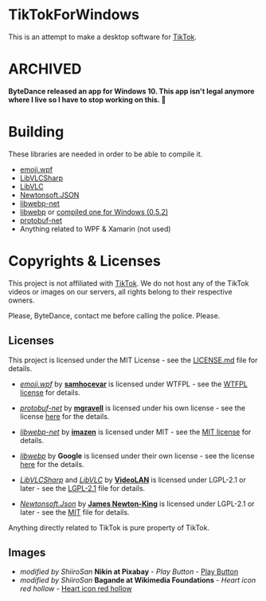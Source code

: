 # TikTokForWindows
This is an attempt to make a desktop software for [TikTok](https://www.tiktok.com/).

# ARCHIVED
**ByteDance released an app for Windows 10. This app isn't legal anymore where I live so I have to stop working on this. 🤷**

# Building

These libraries are needed in order to be able to compile it.
* [emoji.wpf](https://github.com/samhocevar/emoji.wpf)
* [LibVLCSharp](https://github.com/videolan/libvlcsharp)
* [LibVLC](https://code.videolan.org/videolan/libvlc-nuget)
* [Newtonsoft.JSON](https://www.nuget.org/packages/Newtonsoft.Json)
* [libwebp-net](https://github.com/imazen/libwebp-net)
* [libwebp](https://github.com/webmproject/libwebp) or [compiled one for Windows (0.5.2)](https://s3.amazonaws.com/resizer-dynamic-downloads/webp/0.5.2/x86_64/libwebp.dll)
* [protobuf-net](https://github.com/protobuf-net/protobuf-net)
* Anything related to WPF & Xamarin (not used)

# Copyrights & Licenses
This project is not affiliated with [TikTok](https://www.tiktok.com/). We do not host any of the TikTok videos or images on our servers, all rights belong to their respective owners.

Please, ByteDance, contact me before calling the police. Please.
## Licenses
This project is licensed under the MIT License - see the [LICENSE.md](LICENSE.md) file for details.
* *[emoji.wpf](https://github.com/samhocevar/emoji.wpf)* by **[samhocevar](https://github.com/samhocevar)** is licensed under WTFPL - see the [WTFPL license](https://github.com/samhocevar/emoji.wpf/blob/master/COPYING) for details.

* *[protobuf-net](https://github.com/protobuf-net/protobuf-net)* by **[mgravell](https://github.com/mgravell)** is licensed under his own license - see the license [here](https://github.com/protobuf-net/protobuf-net/blob/master/Licence.txt) for the details. 

* *[libwebp-net](https://github.com/imazen/libwebp-net)* by **[imazen](https://github.com/imazen)** is licensed under MIT - see the [MIT license](https://github.com/imazen/libwebp-net#license) for details.

* *[libwebp](https://github.com/webmproject/libwebp)* by **Google** is licensed under their own license - see the license [here](https://github.com/webmproject/libwebp/blob/master/COPYING) for the details.

* *[LibVLCSharp](https://github.com/videolan/libvlcsharp)* and *[LibVLC](https://code.videolan.org/videolan/libvlc-nuget)* by **[VideoLAN](https://github.com/videolan)** is licensed under LGPL-2.1 or later - see the [LGPL-2.1](https://licenses.nuget.org/LGPL-2.1-or-later) file for details.

* *[Newtonsoft.Json](https://github.com/JamesNK/Newtonsoft.Json)* by **[James Newton-King](https://github.com/JamesNK)** is licensed under LGPL-2.1 or later - see the [MIT](https://licenses.nuget.org/MIT) file for details.

Anything directly related to TikTok is pure property of TikTok. 

## Images
* *modified by ShiiroSan* **Nikin at Pixabay** - *Play Button* - [Play Button](https://pixabay.com/vectors/play-button-button-play-sign-audio-2138735/)
* *modified by ShiiroSan* **Bagande at Wikimedia Foundations** - *Heart icon red hollow* - [Heart icon red hollow](https://commons.wikimedia.org/wiki/File:Heart_icon_red_hollow.svg)
